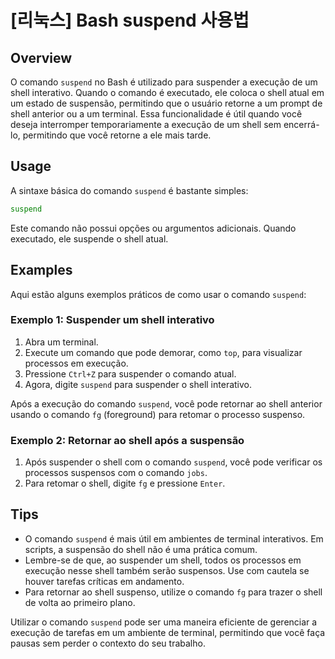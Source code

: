 # [리눅스] Bash suspend 사용법

## Overview
O comando `suspend` no Bash é utilizado para suspender a execução de um shell interativo. Quando o comando é executado, ele coloca o shell atual em um estado de suspensão, permitindo que o usuário retorne a um prompt de shell anterior ou a um terminal. Essa funcionalidade é útil quando você deseja interromper temporariamente a execução de um shell sem encerrá-lo, permitindo que você retorne a ele mais tarde.

## Usage
A sintaxe básica do comando `suspend` é bastante simples:

```bash
suspend
```

Este comando não possui opções ou argumentos adicionais. Quando executado, ele suspende o shell atual.

## Examples
Aqui estão alguns exemplos práticos de como usar o comando `suspend`:

### Exemplo 1: Suspender um shell interativo
1. Abra um terminal.
2. Execute um comando que pode demorar, como `top`, para visualizar processos em execução.
3. Pressione `Ctrl+Z` para suspender o comando atual.
4. Agora, digite `suspend` para suspender o shell interativo.

Após a execução do comando `suspend`, você pode retornar ao shell anterior usando o comando `fg` (foreground) para retomar o processo suspenso.

### Exemplo 2: Retornar ao shell após a suspensão
1. Após suspender o shell com o comando `suspend`, você pode verificar os processos suspensos com o comando `jobs`.
2. Para retomar o shell, digite `fg` e pressione `Enter`.

## Tips
- O comando `suspend` é mais útil em ambientes de terminal interativos. Em scripts, a suspensão do shell não é uma prática comum.
- Lembre-se de que, ao suspender um shell, todos os processos em execução nesse shell também serão suspensos. Use com cautela se houver tarefas críticas em andamento.
- Para retornar ao shell suspenso, utilize o comando `fg` para trazer o shell de volta ao primeiro plano.

Utilizar o comando `suspend` pode ser uma maneira eficiente de gerenciar a execução de tarefas em um ambiente de terminal, permitindo que você faça pausas sem perder o contexto do seu trabalho.
